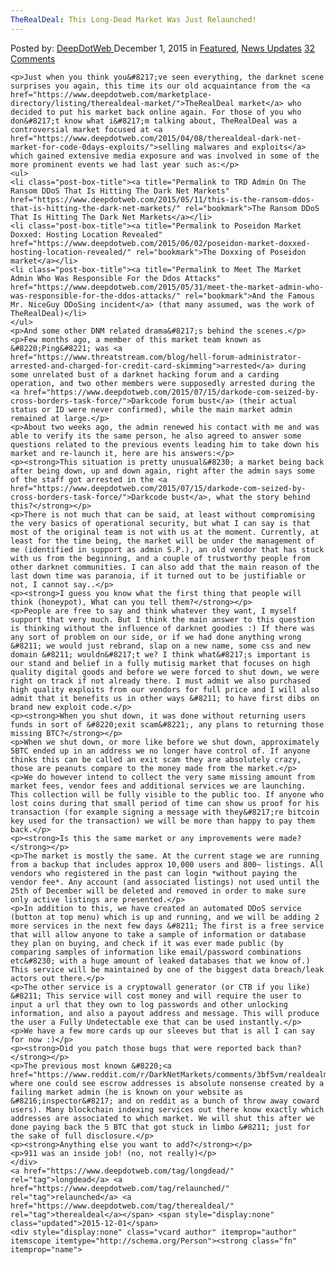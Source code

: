 ```yaml
---
TheRealDeal: This Long-Dead Market Was Just Relaunched!
---
```

<article class="post-listing post-12411 post type-post status-publish format-standard has-post-thumbnail hentry  tag-longdead tag-relaunched tag-therealdeal">
    <div class="post-inner">
        <span>Posted by: <a href="https://www.deepdotweb.com/author/admin/" title="">DeepDotWeb </a></span>
    <span>December 1, 2015</span>
    <span>in <a href="https://www.deepdotweb.com/category/deepdot-news/" rel="category tag">Featured</a>, <a href="https://www.deepdotweb.com/category/news-updates/" rel="category tag">News Updates</a></span>
    <span><a href="https://www.deepdotweb.com/2015/12/01/therealdeal-this-dead-market-was-just-relaunched/#comments">32 Comments</a></span>
    </p>
    <div class="clear"></div>
    
    <p>Just when you think you&#8217;ve seen everything, the darknet scene surprises you again, this time its our old acquaintance from the <a href="https://www.deepdotweb.com/marketplace-directory/listing/therealdeal-market/">TheRealDeal market</a> who decided to put his market back online again. For those of you who don&#8217;t know what i&#8217;m talking about, TheRealDeal was a controversial market focused at <a href="https://www.deepdotweb.com/2015/04/08/therealdeal-dark-net-market-for-code-0days-exploits/">selling malwares and exploits</a> which gained extensive media exposure and was involved in some of the more prominent events we had last year such as:</p>
    <ul>
    <li class="post-box-title"><a title="Permalink to TRD Admin On The Ransom DDoS That Is Hitting The Dark Net Markets" href="https://www.deepdotweb.com/2015/05/11/this-is-the-ransom-ddos-that-is-hitting-the-dark-net-markets/" rel="bookmark">The Ransom DDoS That Is Hitting The Dark Net Markets</a></li>
    <li class="post-box-title"><a title="Permalink to Poseidon Market Doxxed: Hosting Location Revealed" href="https://www.deepdotweb.com/2015/06/02/poseidon-market-doxxed-hosting-location-revealed/" rel="bookmark">The Doxxing of Poseidon market</a></li>
    <li class="post-box-title"><a title="Permalink to Meet The Market Admin Who Was Responsible For the Ddos Attacks" href="https://www.deepdotweb.com/2015/05/31/meet-the-market-admin-who-was-responsible-for-the-ddos-attacks/" rel="bookmark">And the Famous Mr. NiceGuy DDoSing incident</a> (that many assumed, was the work of TheRealDeal)</li>
    </ul>
    <p>And some other DNM related drama&#8217;s behind the scenes.</p>
    <p>Few months ago, a member of this market team known as &#8220;Ping&#8221; was <a href="https://www.threatstream.com/blog/hell-forum-administrator-arrested-and-charged-for-credit-card-skimming">arrested</a> during some unrelated bust of a darknet hacking forum and a carding operation, and two other members were supposedly arrested during the  <a href="https://www.deepdotweb.com/2015/07/15/darkode-com-seized-by-cross-borders-task-force/">Darkcode forum bust</a> (their actual status or ID were never confirmed), while the main market admin remained at large.</p>
    <p>About two weeks ago, the admin renewed his contact with me and was able to verify its the same person, he also agreed to answer some questions related to the previous events leading him to take down his market and re-launch it, here are his answers:</p>
    <p><strong>This situation is pretty unusual&#8230; a market being back after being down, up and down again, right after the admin says some of the staff got arrested in the <a href="https://www.deepdotweb.com/2015/07/15/darkode-com-seized-by-cross-borders-task-force/">Darkcode bust</a>, what the story behind this?</strong></p>
    <p>There is not much that can be said, at least without compromising the very basics of operational security, but what I can say is that most of the original team is not with us at the moment. Currently, at least for the time being, the market will be under the management of me (identified in support as admin S.P.), an old vendor that has stuck with us from the beginning, and a couple of trustworthy people from other darknet communities. I can also add that the main reason of the last down time was paranoia, if it turned out to be justifiable or not, I cannot say..</p>
    <p><strong>I guess you know what the first thing that people will think (honeypot), What can you tell them?</strong></p>
    <p>People are free to say and think whatever they want, I myself support that very much. But I think the main answer to this question is thinking without the influence of darknet goodies :) If there was any sort of problem on our side, or if we had done anything wrong &#8211; we would just rebrand, slap on a new name, some css and new domain &#8211; wouldn&#8217;t we? I think what&#8217;s important is our stand and belief in a fully mutisig market that focuses on high quality digital goods and before we were forced to shut down, we were right on track if not already there. I must admit we also purchased high quality exploits from our vendors for full price and I will also admit that it benefits us in other ways &#8211; to have first dibs on brand new exploit code.</p>
    <p><strong>When you shut down, it was done without returning users funds in sort of &#8220;exit scam&#8221;, any plans to returning those missing BTC?</strong></p>
    <p>When we shut down, or more like before we shut down, approximately 5BTC ended up in an address we no longer have control of. If anyone thinks this can be called an exit scam they are absolutely crazy, those are peanuts compare to the money made from the market.</p>
    <p>We do however intend to collect the very same missing amount from market fees, vendor fees and additional services we are launching. This collection will be fully visible to the public too. If anyone who lost coins during that small period of time can show us proof for his transaction (for example signing a message with they&#8217;re bitcoin key used for the transaction) we will be more than happy to pay them back.</p>
    <p><strong>Is this the same market or any improvements were made?</strong></p>
    <p>The market is mostly the same. At the current stage we are running from a backup that includes approx 10,000 users and 800~ listings. All vendors who registered in the past can login *without paying the vendor fee*. Any account (and associated listings) not used until the 25th of December will be deleted and removed in order to make sure only active listings are presented.</p>
    <p>In addition to this, we have created an automated DDoS service (button at top menu) which is up and running, and we will be adding 2 more services in the next few days &#8211; The first is a free service that will allow anyone to take a sample of information or database they plan on buying, and check if it was ever made public (by comparing samples of information like email/password combinations etc&#8230; with a huge amount of leaked databases that we know of.) This service will be maintained by one of the biggest data breach/leak actors out there.</p>
    <p>The other service is a cryptowall generator (or CTB if you like) &#8211; This service will cost money and will require the user to input a url that they own to log passwords and other unlocking information, and also a payout address and message. This will produce the user a Fully Undetectable exe that can be used instantly.</p>
    <p>We have a few more cards up our sleeves but that is all I can say for now :)</p>
    <p><strong>Did you patch those bugs that were reported back than?</strong></p>
    <p>The previous most known &#8220;<a href="https://www.reddit.com/r/DarkNetMarkets/comments/3bf5vm/realdealmarket_information_leak/">issue</a>&#8221; where one could see escrow addresses is absolute nonsense created by a failing market admin (he is known on your website as &#8216;inspector&#8217; and on reddit as a bunch of throw away coward users). Many blockchain indexing services out there know exactly which addresses are associated to which market. We will shut this after we done paying back the 5 BTC that got stuck in limbo &#8211; just for the sake of full disclosure.</p>
    <p><strong>Anything else you want to add?</strong></p>
    <p>911 was an inside job! (no, not really)</p>
    </div>
    <a href="https://www.deepdotweb.com/tag/longdead/" rel="tag">longdead</a> <a href="https://www.deepdotweb.com/tag/relaunched/" rel="tag">relaunched</a> <a href="https://www.deepdotweb.com/tag/therealdeal/" rel="tag">therealdeal</a></span> <span style="display:none" class="updated">2015-12-01</span>
    <div style="display:none" class="vcard author" itemprop="author" itemscope itemtype="http://schema.org/Person"><strong class="fn" itemprop="name">
    
